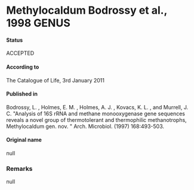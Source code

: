 # Methylocaldum Bodrossy et al., 1998 GENUS

#### Status
ACCEPTED

#### According to
The Catalogue of Life, 3rd January 2011

#### Published in
Bodrossy, L. , Holmes, E. M. , Holmes, A. J. , Kovacs, K. L. , and Murrell, J. C. "Analysis of 16S rRNA and methane monooxygenase gene sequences reveals a novel group of thermotolerant and thermophilic methanotrophs, Methylocaldum gen. nov. " Arch. Microbiol. (1997) 168:493-503.

#### Original name
null

### Remarks
null